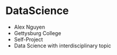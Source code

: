 # DataScience

- Alex Nguyen
- Gettysburg College
- Self-Project
- Data Science with interdisciplinary topic